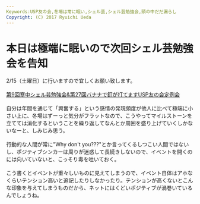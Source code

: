 ```yaml
---
Keywords:USP友の会,冬場は常に眠い,シェル芸,シェル芸勉強会,頭の中だだ漏らし
Copyright: (C) 2017 Ryuichi Ueda
---
```


# 本日は極端に眠いので次回シェル芸勉強会を告知
2/15（土曜日）に行いますので宜しくお願い致します。<br />
<br />
<a href="http://usptomo.doorkeeper.jp/events/8339" target="_blank">第9回寒中シェル芸勉強会&第27回バナナで釘が打てますUSP友の会定例会</a><br />
<br />
自分は年間を通じて「興奮する」という感情の発現頻度が他人に比べて極端に小さい上に、冬場はずーっと気分がフラットなので、こうやってマイルストーンを立てては消化するということを繰り返してなんとか周囲を盛り上げていくしかないなーと、しみじみ思う。<br />
<br />
行動的な人間が常に"Why don't you???"とか言ってくるしつこい人間ではないし、ポジティブシンカーは周りが迷惑して長続きしないので、イベントを開くのには向いていないと、こっそり毒を吐いておく。<br />
<br />
こう書くとイベントが重々しいものに見えてしまうので、イベント自体はアホなくらいテンション高いと追記したりしなかったり。テンションが高くないとこんな印象を与えてしまうものだから、ネットにはくどいポジティブが渦巻いているんでしょうね。
